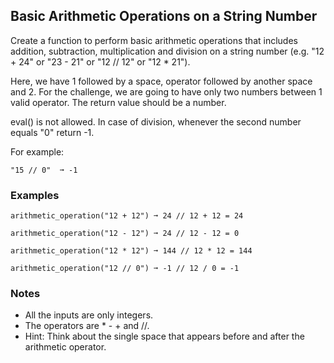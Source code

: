 ## Basic Arithmetic Operations on a String Number
Create a function to perform basic arithmetic operations that includes addition, subtraction, multiplication and division on a string number (e.g. "12 + 24" or "23 - 21" or "12 // 12" or "12 * 21").

Here, we have 1 followed by a space, operator followed by another space and 2. For the challenge, we are going to have only two numbers between 1 valid operator. The return value should be a number.

eval() is not allowed. In case of division, whenever the second number equals "0" return -1.

For example:

<pre><code>"15 // 0"  ➞ -1</code></pre>
### Examples
<pre><code>arithmetic_operation("12 + 12") ➞ 24 // 12 + 12 = 24

arithmetic_operation("12 - 12") ➞ 24 // 12 - 12 = 0

arithmetic_operation("12 * 12") ➞ 144 // 12 * 12 = 144

arithmetic_operation("12 // 0") ➞ -1 // 12 / 0 = -1</pre></code>

### Notes
- All the inputs are only integers.
- The operators are * - + and //.
- Hint: Think about the single space that appears before and after the arithmetic operator.